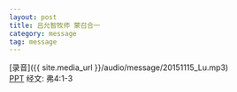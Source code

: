 ```yaml
---
layout: post
title: 吕允智牧师 蒙召合一
category: message
tag: message
---
```


[录音]({{ site.media_url }}/audio/message/20151115_Lu.mp3)  
[PPT](http://1drv.ms/1j260pf) 经文:  弗4:1-3
